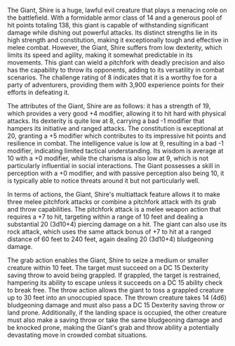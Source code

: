 The Giant, Shire is a huge, lawful evil creature that plays a menacing role on the battlefield. With a formidable armor class of 14 and a generous pool of hit points totaling 138, this giant is capable of withstanding significant damage while dishing out powerful attacks. Its distinct strengths lie in its high strength and constitution, making it exceptionally tough and effective in melee combat. However, the Giant, Shire suffers from low dexterity, which limits its speed and agility, making it somewhat predictable in its movements. This giant can wield a pitchfork with deadly precision and also has the capability to throw its opponents, adding to its versatility in combat scenarios. The challenge rating of 8 indicates that it is a worthy foe for a party of adventurers, providing them with 3,900 experience points for their efforts in defeating it.

The attributes of the Giant, Shire are as follows: it has a strength of 19, which provides a very good +4 modifier, allowing it to hit hard with physical attacks. Its dexterity is quite low at 8, carrying a bad -1 modifier that hampers its initiative and ranged attacks. The constitution is exceptional at 20, granting a +5 modifier which contributes to its impressive hit points and resilience in combat. The intelligence value is low at 9, resulting in a bad -1 modifier, indicating limited tactical understanding. Its wisdom is average at 10 with a +0 modifier, while the charisma is also low at 9, which is not particularly influential in social interactions. The Giant possesses a skill in perception with a +0 modifier, and with passive perception also being 10, it is typically able to notice threats around it but not particularly well.

In terms of actions, the Giant, Shire's multiattack feature allows it to make three melee pitchfork attacks or combine a pitchfork attack with its grab and throw capabilities. The pitchfork attack is a melee weapon action that requires a +7 to hit, targeting within a range of 10 feet and dealing a substantial 20 (3d10+4) piercing damage on a hit. The giant can also use its rock attack, which uses the same attack bonus of +7 to hit at a ranged distance of 60 feet to 240 feet, again dealing 20 (3d10+4) bludgeoning damage.

The grab action enables the Giant, Shire to seize a medium or smaller creature within 10 feet. The target must succeed on a DC 15 Dexterity saving throw to avoid being grappled. If grappled, the target is restrained, hampering its ability to escape unless it succeeds on a DC 15 ability check to break free. The throw action allows the giant to toss a grappled creature up to 30 feet into an unoccupied space. The thrown creature takes 14 (4d6) bludgeoning damage and must also pass a DC 15 Dexterity saving throw or land prone. Additionally, if the landing space is occupied, the other creature must also make a saving throw or take the same bludgeoning damage and be knocked prone, making the Giant's grab and throw ability a potentially devastating move in crowded combat situations.